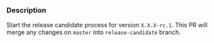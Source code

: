 
[//]: # (This should be discussed in the daily meeting)
[//]: # (Remember to bump the version to the next release candidate after this is merged)

### Description

Start the release candidate process for version `X.X.X-rc.1`.
This PR will merge any changes on `master` into `release-candidate` branch.
